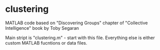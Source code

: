 clustering
==========

MATLAB code based on "Discovering Groups" chapter of "Collective Intelligence" book by Toby Segaran

Main stript is "clustering.m" - start with this file. 
Everything else is either custom MATLAB fucntions or data files. 